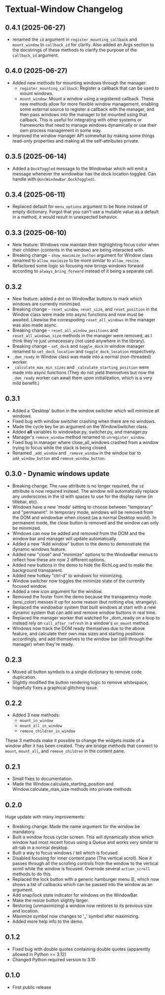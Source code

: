 # Textual-Window Changelog

## 0.4.1 (2025-06-27)

- renamed the `id` argument in `register_mounting_callback` and `mount_window` to `callback_id` for clarity. Also added an Args section to the docstrings of these methods to clarify the purpose of the `callback_id` argument.

## 0.4.0 (2025-06-27)

- Added new methods for mounting windows through the manager:
  - `register_mounting_callback`: Register a callback that can be used to mount windows.
  - `mount_window`: Mount a window using a registered callback.
These new methods allow for more flexible window management, enabling some external source to register a callback with the manager, and then pass windows into the manager to be mounted using that callback. This is useful for integrating with other systems or frameworks that need to manage windows dynamically or use their own process management in some way.
- Improved the window manager API somewhat by making some things read-only properties and making all the self-attributes private.

## 0.3.5 (2025-06-14)

- Added a `DockToggled` message to the Windowbar which will emit a message whenever the windowbar has the dock location toggled. Can handle with `@on(WindowBar.DockToggled)`.

## 0.3.4 (2025-06-11)

- Replaced default for `menu_options` argument to be None instead of empty dictionary. Forgot that you can't use a mutable value as a default in a method, it would result in unexpected behavior.

## 0.3.3 (2025-06-10)

- New feature: Windows now maintain their highlighting focus color when their children (contents in the window) are being interacted with.
- Breaking change - `show_maximize_button` argument for Window class renamed to `allow_maximize` to be more similar to `allow_resize`.
- Refactored some logic so focusing now brings windows forward according to `always_bring_forward` instead of it being a separate call.

## 0.3.2

- New feature: added a dot on WindowBar buttons to mark which windows are currently minimized.
- Breaking change - `reset_window`, `reset_size`, and `reset_position` in the Window class were made into async functions and now must be awaited. Likewise the correspoding `reset_all_windows` in the manager was also made async.
- Breaking change - `reset_all_window_positions` and `reset_all_windows_size` methods in the manager were removed, as I think they're just unnecessary (not used anywhere in the library).
- Breaking change - `set_dock` and `toggle_dock` in window manager renamed to `set_dock_location` and `toggle_dock_location` respectively.
- `_dom_ready` in Window class was made into a normal (non-threaded) worker.
- `_calculate_max_min_sizes` and `_calculate_starting_position` were made into async functions (They do not yield themselves but now the `_dom_ready` worker can await them upon initialization, which is a very mild benefit.)

## 0.3.1

- Added a 'Desktop' button in the window switcher which will minimize all windows.
- Fixed bug with window switcher crashing when there are no windows.
- Made the cycle key be an argument on the WindowSwitcher class.
- Added __all__ variables to windowbar.py, switcher.py, and manager.py
- Manager's `remove_window` method renamed to `unregister_window`.
- Fixed bug in manager where close_all_windows crashed from a window trying to focus while the stack is being closed.
- Renamed `_add_window` and `_remove_window` in the window bar to `add_window_button` and `remove_window_button`.

## 0.3.0 - Dynamic windows update

- Breaking change: The `name` attribute is no longer required, the `id` attribute is now required instead. The window will automatically replace any underscores in the id with spaces to use for the display name (in titlebar, etc).
- Windows have a new 'mode' setting to choose between "temporary" and "permanent". In temporary mode, windows will be removed from the DOM and windowbar when closed (as a normal Desktop would). In permanent mode, the close button is removed and the window can only be minimized.
- Windows can now be added and removed from the DOM and the window bar and manager will update automatically.
- Added a new "Add window" button to the demo to demonstrate the dynamic windows feature.
- Added new "close" and "minimize" options to the WindowBar menus to reflect how these are now 2 different options.
- Added new buttons in the demo to hide the RichLog and to make the background transparent.
- Added new hotkey "ctrl-d" to windows for minimizing.
- Window switcher now toggles the minimize state of the currently focused window.
- Added a new icon argument for the window.
- Removed the footer from the demo because the transparency mode (ansi_color) messes it up for some reason (but nothing else, strangely).
- Replaced the windowbar system that built windows at start with a new dynamic system that can add and remove window buttons in real time.
- Replaced the manager worker that watched for _dom_ready on a loop to instead rely on `call_after_refresh` in a window's `on_mount` method.
- Windows now track the DOM ready themselves due to the above feature, and calculate their own max sizes and starting positions accordingly, and add themselves to the window bar (still through the manager) when they're ready.

## 0.2.3

- Moved all button symbols to a single dictionary to remove code duplication.
- Slightly modified the button rendering logic to remove whitespace, hopefully fixes a graphical glitching issue.

## 0.2.2

- Added 3 new methods:
  - `mount_in_window`
  - `mount_all_in_window`
  - `remove_children_in_window`
  
These 3 methods make it possible to change the widgets inside of a window after it has been created. They are bridge methods that connect to `mount`, `mount_all`, and `remove_children` in the content pane.

## 0.2.1

- Small fixes to documentation.
- Made the Window.calculate_starting_position and Window.calculate_max_size methods into private methods

## 0.2.0

Huge update with many improvements:

- Breaking change: Made the name argument for the window be mandatory.
- Built a window focus cycler screen. This will dynamically show which window had most recent focus using a Queue and works very similar to alt-tab in a normal desktop.
- Built a way to focus windows / tell which is focused.
- Disabled focusing for inner content pane (The vertical scroll). Now it passes through all the scrolling controls from the window to the vertical scroll while the window is focused. Overrode several `action_scroll` methods to do this.
- Replaced the lock button with a generic hamburger menu ☰, which now shows a list of callbacks which can be passed into the window as an argument.
- Add snap/lock state indicator for windows on the WindowBar.
- Make the resize button slightly larger.
- Restoring (unmaximizing) a window now restores to its previous size and location.
- Maximize symbol now changes to '_' symbol after maximizing.
- Added more help info to the demo.

## 0.1.2

- Fixed bug with double quotes containing double quotes (apparently allowed in Python >= 3.12)
- Changed Python required version to 3.10

## 0.1.0

- First public release
